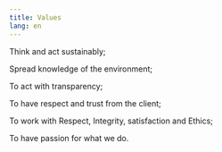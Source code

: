 ```yaml
---
title: Values
lang: en
---
```

Think and act sustainably;

Spread knowledge of the environment;

To act with transparency;

To have respect and trust from the client;

To work with Respect, Integrity, satisfaction and Ethics;

To have passion for what we do.
